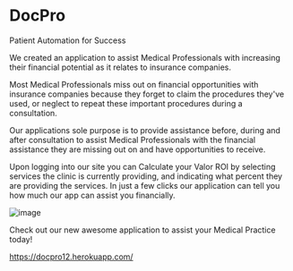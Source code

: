 # DocPro
Patient Automation for Success

We created an application to assist Medical Professionals with increasing their financial potential as it relates to insurance companies. 

Most Medical Professionals miss out on financial opportunities with insurance companies because they forget to claim the procedures they've used,
or neglect to repeat these important procedures during a consultation. 

Our applications sole purpose is to provide assistance before, during and after consultation to assist Medical Professionals with the financial
assistance they are missing out on and have opportunities to receive.

Upon logging into our site you can Calculate your Valor ROI by selecting services the clinic is currently providing, and indicating what percent
they are providing the services. In just a few clicks our application can tell you how much our app can assist you financially. 

![image](https://user-images.githubusercontent.com/106714417/206099125-9632d68b-32b1-4286-9482-4c7eaf8e2edf.png)

Check out our new awesome application to assist your Medical Practice today!

https://docpro12.herokuapp.com/
